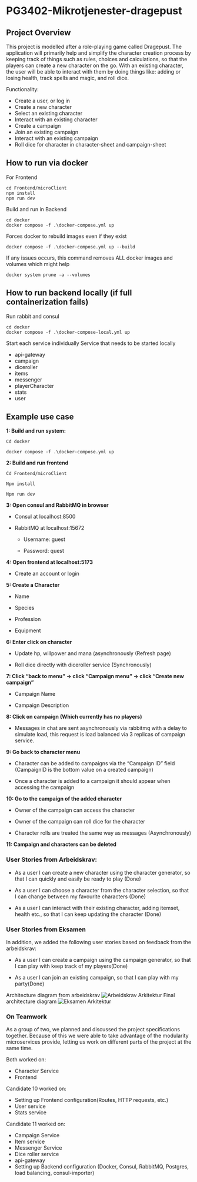 
# PG3402-Mikrotjenester-dragepust

## Project Overview

This project is modelled after a role-playing game called Dragepust. The application will primarily help and simplify the character creation process by keeping track of things such as rules, choices and calculations, so that the players can create a new character on the go. With an existing character, the user will be able to interact with them by doing things like: adding or losing health, track spells and magic, and roll dice.

Functionality:

* Create a user, or log in
* Create a new character
* Select an existing character
* Interact with an existing character
* Create a campaign
* Join an existing campaign
* Interact with an existing campaign
* Roll dice for character in character-sheet and campaign-sheet



## How to run via docker
For Frontend
```
cd Frontend/microClient
npm install
npm run dev
```
Build and run in Backend
```
cd docker
docker compose -f .\docker-compose.yml up
```

Forces docker to rebuild images even if they exist 
```
docker compose -f .\docker-compose.yml up --build
```

If any issues occurs, this command removes ALL docker images and volumes which might help
```
docker system prune -a --volumes
```
## How to run backend locally (if full containerization fails)
Run rabbit and consul
```
cd docker
docker compose -f .\docker-compose-local.yml up
```
Start each service individually
Service that needs to be started locally
* api-gateway
* campaign
* diceroller
* items
* messenger
* playerCharacter
* stats
* user


## Example use case
**1: Build and run system:**
```
Cd docker 

docker compose -f .\docker-compose.yml up
```
**2: Build and run frontend**
```
Cd Frontend/microClient 

Npm install 

Npm run dev 
```
**3: Open consul and RabbitMQ in browser**

* Consul at localhost:8500 

* RabbitMQ at localhost:15672 

  * Username: guest 

  *  Password: quest 

**4: Open frontend at localhost:5173**

* Create an account or login 

**5: Create a Character**

   * Name 

   * Species 

   * Profession 

   * Equipment 

**6: Enter click on character**

   * Update hp, willpower and mana (asynchronously (Refresh page) 

   * Roll dice directly with diceroller service (Synchronously) 

**7: Click “back to menu” -> click “Campaign menu” -> click “Create new campaign”**

   * Campaign Name 

   * Campaign Description 

**8: Click on campaign (Which currently has no players)**

   * Messages in chat are sent asynchronously via rabbitmq with a delay to simulate load, this request is load balanced via 3 replicas of campaign service.

**9: Go back to character menu**

   * Character can be added to campaigns via the “Campaign ID” field (CampaignID is the bottom value on a created campaign)

   * Once a character is added to a campaign it should appear when accessing the campaign 

**10: Go to the campaign of the added character**

   * Owner of the campaign can access the character 

   * Owner of the campaign can roll dice for the character 

   * Character rolls are treated the same way as messages (Asynchronously)

**11: Campaign and characters can be deleted**


### User Stories from Arbeidskrav:

* As a user I can create a new character using the character generator, so that I can
  quickly and easily be ready to play (Done)


* As a user I can choose a character from the character selection, so that I can change
  between my favourite characters (Done)


* As a user I can interact with their existing character, adding itemset, health etc., so that I
  can keep updating the character (Done)

### User Stories from Eksamen
In addition, we added the following user stories based on feedback from the arbeidskrav:

* As a user I can create a campaign using the campaign generator, so that I can play with
  keep track of my players(Done)

* As a user I can join an existing campaign, so that I can play with my party(Done)


Architecture diagram from arbeidskrav
![Arbeidskrav Arkitektur](Docs/ArbeidskravArkitektur.PNG)
Final architecture diagram
![Eksamen Arkitektur](Docs/EksamenArkitektur.PNG)





### On Teamwork
As a group of two, we planned and discussed the project specifications together. Because of this we were able to take advantage of the modularity microservices provide, letting us work on different parts of the project at the same time.

Both worked on:
* Character Service
* Frontend

Candidate 10 worked on:
* Setting up Frontend configuration(Routes, HTTP requests, etc.)
* User service
* Stats service


Candidate 11 worked on:
* Campaign Service
* Item service
* Messenger Service
* Dice roller service
* api-gateway
* Setting up Backend configuration (Docker, Consul, RabbitMQ, Postgres, load balancing, consul-importer) 
